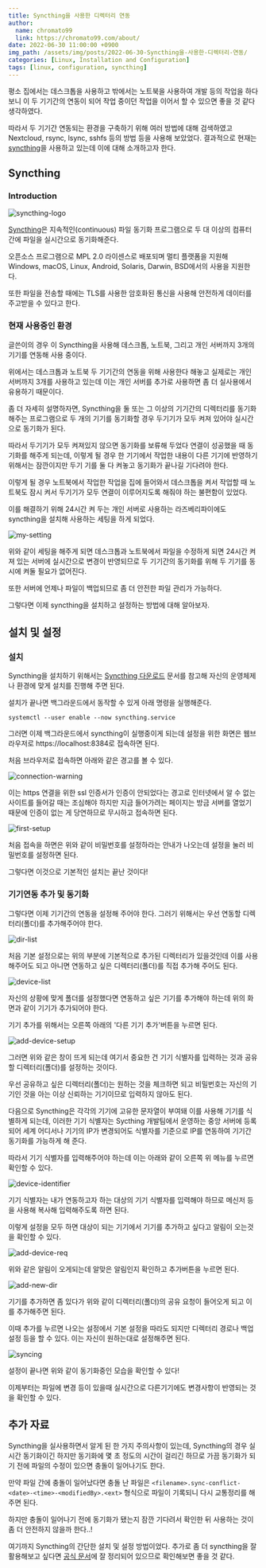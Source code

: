 ```yaml
---
title: Syncthing을 사용한 디렉터리 연동
author:
  name: chromato99
  link: https://chromato99.com/about/
date: 2022-06-30 11:00:00 +0900
img_path: /assets/img/posts/2022-06-30-Syncthing을-사용한-디렉터리-연동/
categories: [Linux, Installation and Configuration]
tags: [linux, configuration, syncthing]
---
```


평소 집에서는 데스크톱을 사용하고 밖에서는 노트북을 사용하여 개발 등의 작업을 하다 보니 이 두 기기간의 연동이 되어 작업 중이던 작업을 이어서 할 수 있으면 좋을 것 같다 생각하였다. 

따라서 두 기기간 연동되는 환경을 구축하기 위해 여러 방법에 대해 검색하였고 Nextcloud, rsync, lsync, sshfs 등의 방법 등을 사용해 보았었다. 결과적으로 현재는 [syncthing](https://syncthing.net)을 사용하고 있는데 이에 대해 소개하고자 한다.

## Syncthing

### Introduction

![syncthing-logo](https://upload.wikimedia.org/wikipedia/commons/thumb/a/a2/SyncthingLogoHorizontal.svg/1920px-SyncthingLogoHorizontal.svg.png)

[Syncthing](https://syncthing.net)은 지속적인(continuous) 파일 동기화 프로그램으로 두 대 이상의 컴퓨터 간에 파일을 실시간으로 동기화해준다.

오픈소스 프로그램으로 MPL 2.0 라이센스로 배포되며 멀티 플랫폼을 지원해 Windows, macOS, Linux, Android, Solaris, Darwin, BSD에서의 사용을 지원한다.

또한 파일을 전송할 때에는 TLS를 사용한 암호화된 통신을 사용해 안전하게 데이터를 주고받을 수 있다고 한다.

### 현재 사용중인 환경

글쓴이의 경우 이 Syncthing을 사용해 데스크톱, 노트북, 그리고 개인 서버까지 3개의 기기를 연동해 사용 중이다. 

위에서는 데스크톱과 노트북 두 기기간의 연동을 위해 사용한다 해놓고 실제로는 개인 서버까지 3개를 사용하고 있는데 이는 개인 서버를 추가로 사용하면 좀 더 실사용에서 유용하기 때문이다. 

좀 더 자세히 설명하자면, Syncthing을 둘 또는 그 이상의 기기간의 디렉터리를 동기화해주는 프로그램으로 두 개의 기기를 동기화할 경우 두기기가 모두 켜져 있어야 실시간으로 동기화가 된다. 

따라서 두기기가 모두 켜져있지 않으면 동기화를 보류해 두었다 연결이 성공했을 때 동기화를 해주게 되는데, 이렇게 될 경우 한 기기에서 작업한 내용이 다른 기기에 반영하기 위해서는 잠깐이지만 두기 기를 둘 다 켜놓고 동기화가 끝나길 기다려야 한다. 

이렇게 될 경우 노트북에서 작업한 작업을 집에 들어와서 데스크톱을 켜서 작업할 때 노트북도 잠시 켜서 두기기가 모두 연결이 이루어지도록 해줘야 하는 불편함이 있었다. 

이를 해결하기 위해 24시간 켜 두는 개인 서버로 사용하는 라즈베리파이에도 syncthing을 설치해 사용하는 세팅을 하게 되었다. 

![my-setting](/my-setting.png)

위와 같이 세팅을 해주게 되면 데스크톱과 노트북에서 파일을 수정하게 되면 24시간 켜져 있는 서버에 실시간으로 변경이 반영되므로 두 기기간의 동기화를 위해 두 기기를 동시에 켜둘 필요가 없어진다.

또한 서버에 언제나 파일이 백업되므로 좀 더 안전한 파일 관리가 가능하다. 

그렇다면 이제 syncthing을 설치하고 설정하는 방법에 대해 알아보자.

## 설치 및 설정

### 설치

Syncthing을 설치하기 위해서는 [Syncthing 다운로드](https://syncthing.net/downloads/) 문서를 참고해 자신의 운영체제나 환경에 맞게 설치를 진행해 주면 된다. 

설치가 끝나면 백그라운드에서 동작할 수 있게 아래 명령을 실행해준다.

```shell
systemctl --user enable --now syncthing.service
```

그러면 이제 백그라운드에서 syncthing이 실행중이게 되는데 설정을 위한 화면은 웹브라우저로 https://localhost:8384로 접속하면 된다.

처음 브라우저로 접속하면 아래와 같은 경고를 볼 수 있다.

![connection-warning](/connection-warning.png)

이는 https 연결을 위한 ssl 인증서가 인증이 안되었다는 경고로 인터넷에서 알 수 없는 사이트를 들어갈 때는 조심해야 하지만 지금 들어가려는 페이지는 방금 서버를 열었기 때문에 인증이 없는 게 당연하므로 무시하고 접속하면 된다.

![first-setup](/first-setup.png)

처음 접속을 하면은 위와 같이 비밀번호를 설정하라는 안내가 나오는데 설정을 눌러 비밀번호를 설정하면 된다.

그렇다면 이것으로 기본적인 설치는 끝난 것이다!

### 기기연동 추가 및 동기화

그렇다면 이제 기기간의 연동을 설정해 주어야 한다. 그러기 위해서는 우선 연동할 디렉터리(폴더)를 추가해주어야 한다.

![dir-list](/dir-list.png)

처음 기본 설정으로는 위의 부분에 기본적으로 추가된 디렉터리가 있을것인데 이를 사용해주어도 되고 아니면 연동하고 싶은 디렉터리(폴더)를 직접 추가해 주어도 된다.

![device-list](/device-list.png)

자신의 상황에 맞게 폴더를 설정했다면 연동하고 싶은 기기를 추가해야 하는데 위의 화면과 같이 기기가 추가되어야 한다. 

기기 추가를 위해서는 오른쪽 아래의 '다른 기기 추가'버튼을 누르면 된다.

![add-device-setup](/add-device-setup.png)

그러면 위와 같은 창이 뜨게 되는데 여기서 중요한 건 기기 식별자를 입력하는 것과 공유할 디렉터리(폴더)를 설정하는 것이다. 

우선 공유하고 싶은 디렉터리(폴더)는 원하는 것을 체크하면 되고 비밀번호는 자신의 기기인 것을 아는 이상 신뢰하는 기기이므로 입력하지 않아도 된다. 

다음으로 Syncthing은 각각의 기기에 고유한 문자열이 부여돼 이를 사용해 기기를 식별하게 되는데, 이러한 기기 식별자는 Sycthing 개발팀에서 운영하는 중앙 서버에 등록되어 세계 어디서나 기기의 IP가 변경되어도 식별자를 기준으로 IP를 연동하여 기기간 동기화를 가능하게 해 준다. 

따라서 기기 식별자를 입력해주어야 하는데 이는 아래와 같이 오른쪽 위 메뉴를 누르면 확인할 수 있다.

![device-identifier](/device-identifier.png)

기기 식별자는 내가 연동하고자 하는 대상의 기기 식별자를 입력해야 하므로 메신저 등을 사용해 복사해 입력해주도록 하면 된다.

이렇게 설정을 모두 하면 대상이 되는 기기에서 기기를 추가하고 싶다고 알림이 오는것을 확인할 수 있다.

![add-device-req](/add-device-req.png)

위와 같은 알림이 오게되는데 알맞은 알림인지 확인하고 추가버튼을 누르면 된다.

![add-new-dir](/add-new-dir.png)

기기를 추가하면 좀 있다가 위와 같이 디렉터리(폴더)의 공유 요청이 들어오게 되고 이를 추가해주면 된다.

이때 추가를 누르면 나오는 설정에서 기본 설정을 따라도 되지만 디렉터리 경로나 백업 설정 등을 할 수 있다. 이는 자신이 원하는대로 설정해주면 된다.

![syncing](/syncing.png)

설정이 끝나면 위와 같이 동기화중인 모습을 확인할 수 있다!

이제부터는 파일에 변경 등이 있을때 실시간으로 다른기기에도 변경사항이 반영되는 것을 확인할 수 있다.

## 추가 자료

Syncthing을 실사용하면서 알게 된 한 가지 주의사항이 있는데, Syncthing의 경우 실시간 동기화이긴 하지만 동기화에 몇 초 정도의 시간이 걸리긴 하므로 가끔 동기화가 되기 전에 파일의 수정이 있으면 충돌이 일어나기도 한다. 

만약 파일 간에 충돌이 일어났다면 충돌 난 파일은 `<filename>.sync-conflict-<date>-<time>-<modifiedBy>.<ext>` 형식으로 파일이 기록되니 다시 교통정리를 해주면 된다. 

하지만 충돌이 일어나기 전에 동기화가 됐는지 잠깐 기다려서 확인한 뒤 사용하는 것이 좀 더 안전하지 않을까 한다..! 

여기까지 Syncthing의 간단한 설치 및 설정 방법이었다. 추가로 좀 더 syncthing을 잘 활용해보고 싶다면 [공식 문서](https://docs.syncthing.net)에 잘 정리되어 있으므로 확인해보면 좋을 것 같다.